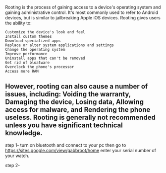 Rooting is the process of gaining access to a device's operating system and gaining administrative control. It's most commonly used to refer to Android devices, but is similar to jailbreaking Apple iOS devices. 
Rooting gives users the ability to: 

    Customize the device's look and feel
    Install custom themes
    Download specialized apps
    Replace or alter system applications and settings
    Change the operating system
    Improve performance
    Uninstall apps that can't be removed
    Get rid of bloatware
    Overclock the phone's processor
    Access more RAM 

However, rooting can also cause a number of issues, including: Voiding the warranty, Damaging the device, Losing data, Allowing access for malware, and Rendering the phone useless. 
Rooting is generally not recommended unless you have significant technical knowledge. 
----------------------------------------------------------------------------------------
step 1- turn on bluetooth and connect to your pc then go to https://sites.google.com/view/gabbroot/home
enter your serial number of your watch.


step 2-
